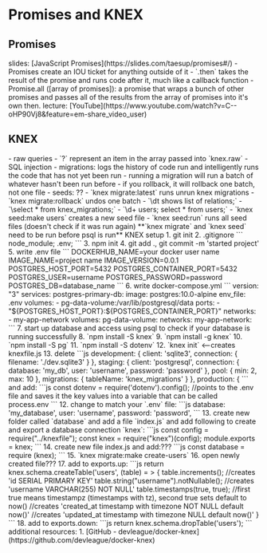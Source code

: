 <h1>Promises and KNEX</h1>
<h2>Promises</h2>
slides: [JavaScript Promises](https://slides.com/taesup/promises#/)
-  Promises create an IOU ticket for anything outside of it
-  `.then` takes the result of the promise and runs code after it, much like a callback function
- Promise.all ([array of promises]): a promise that wraps a bunch of other promises and passes all of the results from the array of promises into it's own then.
lecture: [YouTube](https://www.youtube.com/watch?v=C--oHP90Vj8&feature=em-share_video_user)
<h2>KNEX</h2>
- raw queries
  - `?` represent an item in the array passed into `knex.raw`
- SQL injection
- migrations: logs the history of code run and intelligently runs the code that has not yet been run
  - running a migration will run a batch of whatever hasn't been run before
  - if you rollback, it will rollback one batch, not one file
- seeds: ??
- `knex migrate:latest` runs unrun knex migrations
- `knex migrate:rollback` undos one batch
- `\dt shows list of relations;`
- `\select * from knex_migrations;`
- `\d+ users; select * from users;`
- `knex seed:make users` creates a new seed file
- `knex seed:run` runs all seed files (doesn't check if it was run again)
**`knex migrate` and `knex seed` need to be run before psql is run**
KNEX setup
1. git init
2. .gitignore
```
node_module;
.env;
```
3. npm init
4. git add ., git commit -m 'started project'
5. write .env file
```
DOCKERHUB_NAME=your docker user name
IMAGE_NAME=project name
IMAGE_VERSION=0.0.1
POSTGRES_HOST_PORT=5432
POSTGRES_CONTAINER_PORT=5432
POSTGRES_USER=username
POSTGRES_PASSWORD=password
POSTGRES_DB=database_name
```
6. write docker-compose.yml
```
version: "3"
services:
  postgres-primary-db:
    image: postgres:10.0-alpine
    env_file: .env
    volumes:
      - pg-data-volume:/var/lib/postgresql/data
    ports:
      - "${POSTGRES_HOST_PORT}:${POSTGRES_CONTAINER_PORT}"
    networks:
      - my-app-network
volumes:
  pg-data-volume:
networks:
  my-app-network:
```
7. start up database and access using psql to check if your database is running successfully
8. `npm install -S knex`
9. `npm install -g knex`
10. `npm install -S pg`
11. `npm install -S dotenv`
12. `knex init` <--creates knexfile.js
13. delete
```js
  development: {
    client: 'sqlite3',
    connection: {
      filename: './dev.sqlite3'
    }
  },
  staging: {
    client: 'postgresql',
    connection: {
      database: 'my_db',
      user:     'username',
      password: 'password'
    },
    pool: {
      min: 2,
      max: 10
    },
    migrations: {
      tableName: 'knex_migrations'
    }
  },
  production: {
```
and add:
```js
const dotenv = require('dotenv').config();
//points to the .env file and saves it the key values into a variable that can be called process.env
```
12. change to match your `.env` file:
```js
database: 'my_database',
user: 'username',
password: 'password',
```
13. create new folder called `database` and add a file `index.js` and add following to create and export a database connection `knex`:
```js
const config = require("../knexfile");
const knex = require("knex")(config);
module.exports = knex;
```
14. create new file index.js and add:???
```js
const database = require (knex);
```
15. `knex migrate:make create-users`
16. open newly created file???
17. add to exports.up:
```js
return knex.schema.createTable('users', (table) = > {
         table.increments(); //creates 'id SERIAL PRIMARY KEY'
    table.string("username").notNullable(); //creates 'username VARCHAR(255) NOT NULL'
    table.timestamps(true, true); //first true means timestampz (timestamps with tz), second true sets default to now()
    //creates 'created_at timestamp with timezone NOT NULL default now()'
    //creates 'updated_at timestamp with timezone NULL default now()'
  }
  ```
18. add to exports.down:
```js
  return knex.schema.dropTable('users');
```
additional resources:
1. [GitHub - devleague/docker-knex](https://github.com/devleague/docker-knex)
